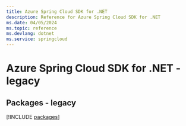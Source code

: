 ```yaml
---
title: Azure Spring Cloud SDK for .NET
description: Reference for Azure Spring Cloud SDK for .NET
ms.date: 04/05/2024
ms.topic: reference
ms.devlang: dotnet
ms.service: springcloud
---
```

# Azure Spring Cloud SDK for .NET - legacy
## Packages - legacy
[!INCLUDE [packages](spring-cloud-index.md)]